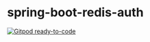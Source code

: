 # spring-boot-redis-auth

[![Gitpod ready-to-code](https://gitpod.io/button/open-in-gitpod.svg)](https://gitpod.io/from-referrer/)

